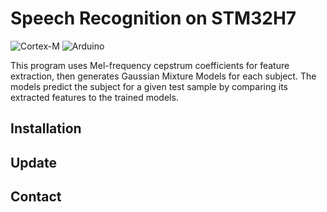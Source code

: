 # Speech Recognition on STM32H7

 ![Cortex-M](https://github.com/tensorflow/tflite-micro/actions/workflows/cortex_m.yml/badge.svg)
 ![Arduino](https://github.com/tensorflow/tflite-micro-arduino-examples/actions/workflows/ci.yml/badge.svg?event=schedule)
 
This program uses Mel-frequency cepstrum coefficients for feature extraction, then generates Gaussian Mixture Models for each subject. The models predict the subject for a given test sample by comparing its extracted features to the trained models.

## Installation

## Update

## Contact
